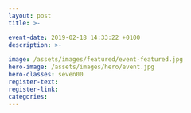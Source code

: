 ```yaml
---
layout: post
title: >-

event-date: 2019-02-18 14:33:22 +0100
description: >-
  
image: /assets/images/featured/event-featured.jpg
hero-image: /assets/images/hero/event.jpg
hero-classes: seven00
register-text:
register-link: 
categories:
---
```


